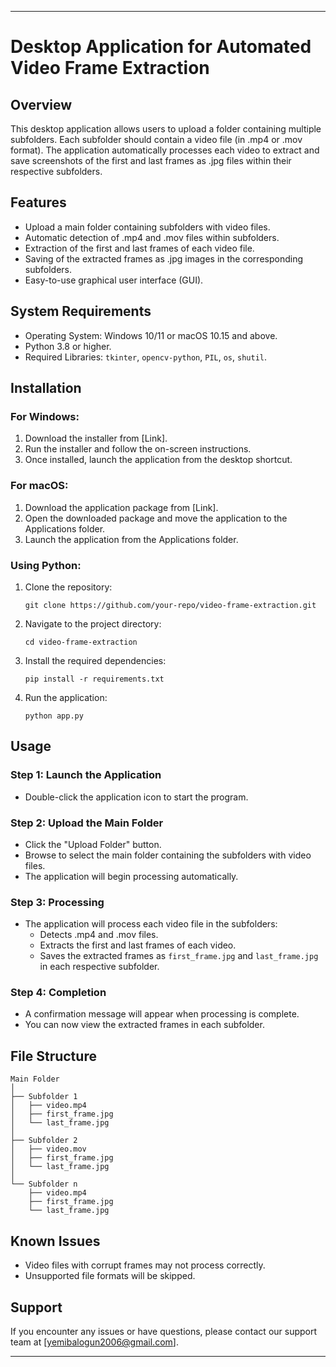 ---

# Desktop Application for Automated Video Frame Extraction

## Overview
This desktop application allows users to upload a folder containing multiple subfolders. Each subfolder should contain a video file (in .mp4 or .mov format). The application automatically processes each video to extract and save screenshots of the first and last frames as .jpg files within their respective subfolders.

## Features
- Upload a main folder containing subfolders with video files.
- Automatic detection of .mp4 and .mov files within subfolders.
- Extraction of the first and last frames of each video file.
- Saving of the extracted frames as .jpg images in the corresponding subfolders.
- Easy-to-use graphical user interface (GUI).

## System Requirements
- Operating System: Windows 10/11 or macOS 10.15 and above.
- Python 3.8 or higher.
- Required Libraries: `tkinter`, `opencv-python`, `PIL`, `os`, `shutil`.

## Installation
### For Windows:
1. Download the installer from [Link].
2. Run the installer and follow the on-screen instructions.
3. Once installed, launch the application from the desktop shortcut.

### For macOS:
1. Download the application package from [Link].
2. Open the downloaded package and move the application to the Applications folder.
3. Launch the application from the Applications folder.

### Using Python:
1. Clone the repository:
   ```
   git clone https://github.com/your-repo/video-frame-extraction.git
   ```
2. Navigate to the project directory:
   ```
   cd video-frame-extraction
   ```
3. Install the required dependencies:
   ```
   pip install -r requirements.txt
   ```
4. Run the application:
   ```
   python app.py
   ```

## Usage
### Step 1: Launch the Application
- Double-click the application icon to start the program.

### Step 2: Upload the Main Folder
- Click the "Upload Folder" button.
- Browse to select the main folder containing the subfolders with video files.
- The application will begin processing automatically.

### Step 3: Processing
- The application will process each video file in the subfolders:
  - Detects .mp4 and .mov files.
  - Extracts the first and last frames of each video.
  - Saves the extracted frames as `first_frame.jpg` and `last_frame.jpg` in each respective subfolder.

### Step 4: Completion
- A confirmation message will appear when processing is complete.
- You can now view the extracted frames in each subfolder.

## File Structure
```
Main Folder
│
├── Subfolder 1
│   ├── video.mp4
│   ├── first_frame.jpg
│   └── last_frame.jpg
│
├── Subfolder 2
│   ├── video.mov
│   ├── first_frame.jpg
│   └── last_frame.jpg
│
└── Subfolder n
    ├── video.mp4
    ├── first_frame.jpg
    └── last_frame.jpg
```

## Known Issues
- Video files with corrupt frames may not process correctly.
- Unsupported file formats will be skipped.

## Support
If you encounter any issues or have questions, please contact our support team at [yemibalogun2006@gmail.com].

---